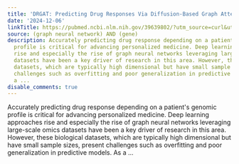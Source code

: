```yaml
---
title: 'DRGAT: Predicting Drug Responses Via Diffusion-Based Graph Attention Network'
date: '2024-12-06'
linkTitle: https://pubmed.ncbi.nlm.nih.gov/39639802/?utm_source=curl&utm_medium=rss&utm_campaign=pubmed-2&utm_content=1x5bM_TNL8gjogAcnslpo2s2PbDe-61JVM2h9yowOYSiZ7Dkrt&fc=20220919211934&ff=20241207173159&v=2.18.0.post9+e462414
source: (graph neural network) AND (gene)
description: Accurately predicting drug response depending on a patient's genomic
  profile is critical for advancing personalized medicine. Deep learning approaches
  rise and especially the rise of graph neural networks leveraging large-scale omics
  datasets have been a key driver of research in this area. However, these biological
  datasets, which are typically high dimensional but have small sample sizes, present
  challenges such as overfitting and poor generalization in predictive models. As
  a ...
disable_comments: true
---
```

Accurately predicting drug response depending on a patient's genomic profile is critical for advancing personalized medicine. Deep learning approaches rise and especially the rise of graph neural networks leveraging large-scale omics datasets have been a key driver of research in this area. However, these biological datasets, which are typically high dimensional but have small sample sizes, present challenges such as overfitting and poor generalization in predictive models. As a ...